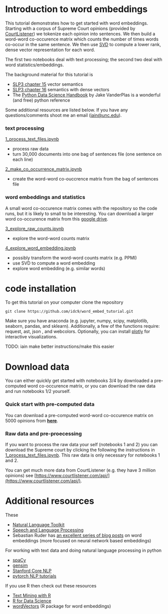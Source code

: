 # Introduction to word embeddings

This tutorial demonstrates how to get started with word embeddings. Starting with a corpus of Supreme Court opinions (provided by [CourtListener](https://www.courtlistener.com)) we tokenize each opinion into sentences. We then build a word-word co-occurence matrix which counts the number of times words co-occur in the same sentence. We then use [SVD](https://en.wikipedia.org/wiki/Singular-value_decomposition) to compute a lower rank, dense vector representation for each word.

The first two notebooks deal with text processing; the second two deal with word statistics/embeddings.

The background material for this tutorial is

- [SLP3 chapter 15](https://web.stanford.edu/~jurafsky/slp3/15.pdf) vector semantics
- [SLP3 chapter 16](https://web.stanford.edu/~jurafsky/slp3/16.pdf) semantics with dense vectors
- The [Python Data Science Handbook](https://jakevdp.github.io/PythonDataScienceHandbook/) by Jake VanderPlas is a wonderful (and free) python reference

Some additional resources are listed below. If you have any questions/comments shoot me an email (iain@unc.edu).


### text processing

[1_process_text_files.ipynb](https://github.com/idc9/word_embed_tutorial/blob/master/1_process_text_files.ipynb)
- process raw data
- turn 30,000 documents into one bag of sentences file (one sentence on each line)


[2_make_co_occurrence_matrix.ipynb](https://github.com/idc9/word_embed_tutorial/blob/master/2_make_co_occurrence_matrix.ipynb)
- create the word-word co-ouccrence matrix from the bag of sentences file

### word embeddings and statistics

A small word co-occurence matrix comes with the repository so the code runs, but it is likely to small to be interesting. You can download a larger word co-occurence matrix from this [google drive](https://drive.google.com/open?id=0B40b05f-8LWtVGsybWw4OTVyV00).

[3_explore_raw_counts.ipynb](https://github.com/idc9/word_embed_tutorial/blob/master/3_explore_raw_counts.ipynb)
- explore the word-word counts matrix

[4_explore_word_embedding.ipynb](https://github.com/idc9/word_embed_tutorial/blob/master/4_explore_word_embedding.ipynb)
- possibly transform the word-word counts matrix (e.g. PPMI)
- use SVD to compute a word embedding
- explore word embedding (e.g. similar words)


# code installation

To get this tutorial on your computer clone the repository

```
git clone https://github.com/idc9/word_embed_tutorial.git
```

Make sure you have anaconda (e.g. jupyter, numpy, scipy, matplotlib, seaborn, pandas, and sklearn). Additionally, a few of the functions require: request, ast, json , and webcolors. Optionally, you can install [plotly](https://github.com/plotly/plotly.py) for interactive visualizations.

TODO: iain make better instructions/make this easier

# Download data

You can either quickly get started with notebooks 3/4 by downloaded a pre-computed word co-occurence matrix, or you can download the raw data and run notebooks 1/2 yourself.

### Quick start with pre-computed data

You can download a pre-computed word-word co-occurence matrix on 5000 opinions from [**here**](https://drive.google.com/open?id=0B40b05f-8LWtVGsybWw4OTVyV00).


### Raw data and pre-proecessing

If you want to process the raw data your self (notebooks 1 and 2) you can download the Supreme court by clicking the following the instructions in [1_process_text_files.ipynb](https://github.com/idc9/word_embed_tutorial/blob/master/1_process_text_files.ipynb). This raw data is only necessary for notebooks 1 and 2.


You can get much more data from CourtListener (e.g. they have 3 million opinions) see [https://www.courtlistener.com/api/](https://www.courtlistener.com/api/).


# Additional resources

These 
- [Natural Language Toolkit](http://www.nltk.org/book/) 
- [	Speech and Language Processing](https://web.stanford.edu/~jurafsky/slp3/)
- Sebastian Ruder has [an excellent series of blog posts](http://ruder.io/word-embeddings-1/) on word embeddings (more focused on neural network based embeddings)

For working with text data and doing natural language processing in python
- [spaCy](https://spacy.io/)
- [gensim](https://radimrehurek.com/gensim/)
- [Stanford Core NLP](https://github.com/dasmith/stanford-corenlp-python)
- [pytorch NLP tutorials](http://pytorch.org/tutorials/beginner/deep_learning_nlp_tutorial.html)

If you use R then check out these resources
- [Text Mining with R](http://tidytextmining.com/)
- [R for Data Science](http://r4ds.had.co.nz/)
- [wordVectors](https://github.com/bmschmidt/wordVectors) (R package for word embeddings)